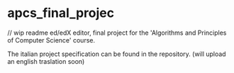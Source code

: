 # apcs_final_projec
// wip readme
ed/edX editor, final project for the 'Algorithms and Principles of Computer Science' course. 

The italian project specification can be found in the repository. (will upload an english traslation soon)

